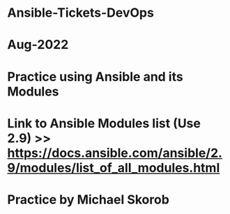 # Ansible-Tickets-DevOps
# Aug-2022
# Practice using Ansible and its Modules
# Link to Ansible Modules list (Use 2.9) >> https://docs.ansible.com/ansible/2.9/modules/list_of_all_modules.html
#
# Practice by Michael Skorob
